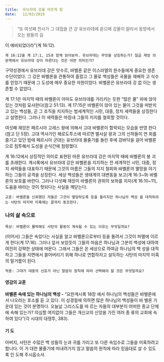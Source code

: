 ```yaml
---
title:  유브라데 강을 마르게 함
date:   12/03/2019
---
```


> <p></p>
> “또 여섯째 천사가 그 대접을 큰 강 유브라데에 쏟으매 강물이 말라서 동방에서 오는 왕들의 길
이 예비되었더라”(계 16:12).

`계 16:12을 계 17:1, 15과 함께 읽어보라. 유브라데는 무엇을 상징하는가? 일곱 재앙
의 문맥에서 유브라데 강이 마른다는 것은 어떤 의미인가?`

구약성경에서 유브라데 강은 앗수르, 바벨론 같은 이스라엘의 원수들에게 중요한
생존 수단이었다. 그 강은 바벨론을 관통하여 흘렀고 그 물로 백성들은 곡물을 재배하
고 식수를 얻었기 때문에 그 도성에 매우 중요한 자원이었다. 바벨론은 유브라데 강 없
이는 생존할 수 없었다.

계 17:1은 마지막 때의 바벨론이 아마도 유브라데를 가리키는 듯한 “많은 물” 위에
앉아 있는 것처럼 묘사한다(참고 51:13). 계 17:15은 바벨론이 앉아 있는 물이 그것을
떠받치고 있는 백성들, 곧 그 조직을 지지하는 범세계적인 시민, 대중, 정치 세력들을
상징한다고 설명한다. 그러나 이 세력들은 마침내 그들의 지지를 철회할 것이다.

여섯째 재앙은 페르시아 고레스 왕에 의해서 고대 바벨론이 함락되는 모습을 반영
한다(참고 단 5장). 고대 역사가인 헤로도투스에 따르면 벨사살 왕과 그의 신하들이 연
회를 즐기고 있던 밤에 페르시아 군대는 유브라데 물줄기를 돌린 후에 강바닥을 걸어
바벨론으로 침투해서 도성을 순식간에 점령했다.

계 16:12에서 상징적인 의미로 표현된 마른 유브라데 강은 마지막 때에 바벨론의 붕
괴를 초래한다. 계시록에서 유브라데 강은 바벨론을 지지하는 전 세계적인 시민, 대중,
정치 세력들을 대표하기 때문에 그것의 마름은 그들의 지지 철회와 바벨론의 멸망을
야기하는 그들의 공격을 상징한다. 세상 백성들은 생태계의 대변동을 보고(계 16:3~9)
바벨론의 보호를 바란다. 그러나 다섯째 재앙이 바벨론의 권위의 보좌를 치자(계
16:10~11), 도움을 바라는 것이 헛되다는 사실을 깨닫는다.

`교훈: 바벨론을 신뢰했던 자들은 그것이 멸망하도록 등을 돌리지만 하나님의 백성
을 대적하려는 사탄의 마지막 미혹에는 끝까지 동조한다.`

### 나의 삶 속으로

`묵상: 바벨론이 몰락해도 사탄의 활동이 계속될 수 있는 이유는 무엇일까요?`

(이어서) 그들은 속았다는 사실을 알고 바벨론으로부터 등을 돌려서 그것이 파멸에
이르게 한다(계 17:16). 그러나 앞서 보았듯이 그들의 마음은 하나님과 그분의 백성에
대하여 여전히 강퍅한 상태에 머문다. 그래서 그들은 온 세상으로 하여금 하나님의 백
성을 대적하고 그들을 지면에서 쓸어버리기 위해 하나로 연합하자고 설득하는 사탄의
마지막 미혹의 밑거름이 된다.

`적용: 그대가 대중의 선호가 아닌 말씀의 원칙에 따라 선택해야 할 것은 무엇일까요?`

#### 영감의 교훈

**바벨론 속에 있는 하나님의 백성 -** “요한계시록 18장
에서 하나님의 백성들은 바벨론에서 나오라는 호소를 듣
고 있다. 이 성경절에 의하면 많은 하나님의 백성들이 바
벨론 가운데 있는 것이 분명하다. 오늘날 그리스도를 따
르는 자들의 대부분이 어떠한 종교 단체에 속해 있는가?
의심할 여지없이 그들은 개신교의 신앙을 가진 여러 종
류의 교회에 속하여 있다”(각 시대의 대쟁투, 383).

#### 기 도

아버지, 사탄은 수많은 백
성들의 눈과 귀를 가리고
또 다른 속임수로 그들을
미혹하려고 합니다. 이 거
대한 물줄기에 떠내려가지
않고 말씀의 원칙에 따라
믿음대로 살 수 있도록 인
도해 주시옵소서.